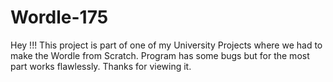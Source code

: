 # Wordle-175
Hey !!!
This project is part of one of my University Projects where we had to make the Wordle from Scratch.
Program has some bugs but for the most part works flawlessly.
Thanks for viewing it.
